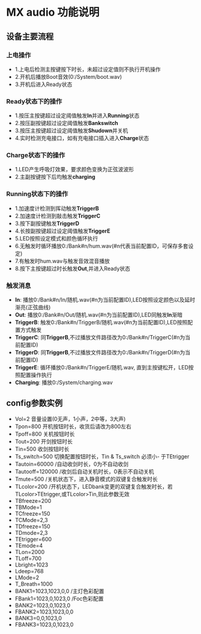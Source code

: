 # MX audio 功能说明
## 设备主要流程

### 上电操作
- 1.上电后检测主按键按下时长，未超过设定值则不执行开机操作
- 2.开机后播放Boot音效(0:/System/boot.wav)
- 3.开机后进入Ready状态

### Ready状态下的操作
- 1.按压主按键超过设定阈值触发**In**并进入**Running**状态
- 2.按压副按键超过设定阈值触发**Bankswitch**
- 3.按压主按键超过设定阈值触发**Shudown**并关机
- 4.实时检测充电接口，如有充电接口插入进入**Charge**状态

### Charge状态下的操作
- 1.LED产生呼吸灯效果，要求颜色变换为正弦波波形
- 2.主副按键按下后均触发**charging**

### Running状态下的操作
- 1.加速度计检测到挥动触发**TriggerB**
- 2.加速度计检测到敲击触发**TriggerC**
- 3.按下副按键触发**TriggerD**
- 4.长按副按键超过设定阈值触发**TriggerE**
- 5.LED按照设定模式和颜色循环执行
- 6.无触发时循环播放0:/Bank#n/hum.wav(#n代表当前配置ID，可保存多套设定)
- 7.有触发时hum.wav与触发音效混音播放
- 8.按下主按键超过时长触发**Out**,并进入Ready状态

### 触发消息
- **In**: 播放0:/Bank#n/In/随机.wav(#n为当前配置ID),LED按照设定颜色以及延时渐亮(正弦曲线)
- **Out**: 播放0:/Bank#n/Out/随机.wav(#n为当前配置ID),LED同触发**In**渐暗
- **TriggerB**: 触发0:/Bank#n/TriggerB/随机.wav(#n为当前配置ID),LED按照配置方式触发
- **TriggerC**: 同**TriggerB**,不过播放文件路径改为0:/Bank#n/TriggerC(#n为当前配置ID)
- **TriggerD**: 同**TriggerB**,不过播放文件路径改为0:/Bank#n/TriggerD(#n为当前配置ID)
- **TriggerE**: 循环播放0:/Bank#n/TriggerE/随机.wav, 直到主按键松开，LED按照配置操作执行
- **Charging**: 播放0:/System/charging.wav

## config参数实例
- Vol=2             音量设置(0无声，1小声，2中等，3大声)
- Tpon=800          开机按钮时长，收货后请改为800左右
- Tpoff=800         关机按钮时长
- Tout=200          开剑按钮时长
- Tin=500           收剑按钮时长
- Ts_switch=500     切换配置按钮时长，Tin & Ts_switch 必须小- 于TEtrigger
- Tautoin=60000     /自动收剑时长，0为不自动收剑
- Tautooff=120000   /收剑后自动关机时长，0表示不自动关机
- Tmute=500         /关机状态下，进入静音模式的双键复合触发时长
- TLcolor=200       /开机状态下，LEDbank变更的双键复合触发时长，若TLcolor>TEtrigger,或TLcolor>Tin,则此参数无效
- TBfreeze=200      
- TBMode=1
- TCfreeze=150
- TCMode=2,3
- TDfreeze=150
- TDmode=2,3
- TEtrigger=600
- TEmode=4
- TLon=2000
- TLoff=700
- Lbright=1023
- Ldeep=768
- LMode=2
- T_Breath=1000
- BANK1=1023,1023,0,0  /主灯色彩配置
- FBank1=1023,0,1023,0 /Foc色彩配置
- BANK2=1023,0,1023,0
- FBANK2=1023,1023,0,0
- BANK3=0,0,1023,0
- FBANK3=1023,0,1023,0